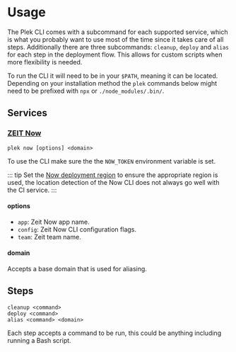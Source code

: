# Usage
The Plek CLI comes with a subcommand for each supported service, which is what you probably want to use most of the time since it takes care of all steps. Additionally there are three subcommands: `cleanup`, `deploy` and `alias` for each step in the deployment flow. This allows for custom scripts when more flexibility is needed.

To run the CLI it will need to be in your `$PATH`, meaning it can be located. Depending on your installation method the `plek` commands below might need to be prefixed with `npx` or `./node_modules/.bin/`.

## Services
### [ZEIT Now](https://zeit.co/now)
`plek now [options] <domain>`

To use the CLI make sure the the `NOW_TOKEN` environment variable is set.

::: tip
Set the [Now deployment region](https://zeit.co/docs/features/scaling) to ensure the appropriate region is used, the location detection of the Now CLI does not always go well with the CI service.
:::

#### options
- `app`: Zeit Now app name.
- `config`: Zeit Now CLI configuration flags.
- `team`: Zeit team name.

#### domain
Accepts a base domain that is used for aliasing.

## Steps
```
cleanup <command>
deploy <command>
alias <command> <domain>
```
Each step accepts a command to be run, this could be anything including running a Bash script.
